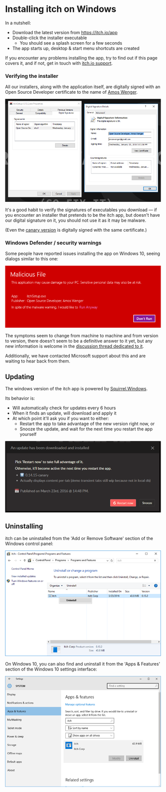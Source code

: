 
# Installing itch on Windows

In a nutshell:

  * Download the latest version from <https://itch.io/app>
  * Double-click the installer executable
    * You should see a splash screen for a few seconds
  * The app starts up, desktop & start menu shortcuts are created

If you encounter any problems installing the app, try to find out if
this page covers it, and if not, get in touch with [itch.io support](https://itch.io/support).

### Verifying the installer

All our installers, along with the application itself, are digitally signed
with an Open Source Developer certificate to the name of [Amos Wenger][].

[Amos Wenger]: https://github.com/fasterthanlime

![Verifying the code signature on Windows 10](windows-code-signature.png)

It's a good habit to verify the signatures of executables you download — if
you encounter an installer that pretends to be the itch app, but doesn't have
our digital signature on it, you should not use it as it may be malware.

(Even the [canary version](../canary.md) is digitally signed with the same certificate.)

### Windows Defender / security warnings

Some people have reported issues installing the app on Windows 10, seeing
dialogs similar to this one:

![](win10-security-warning.png)

The symptoms seem to change from machine to machine and from version to version,
there doesn't seem to be a definitive answer to it yet, but any new information
is welcome in the [discussion thread dedicated to it][issue-214].

[issue-214]: https://github.com/itchio/itch/issues/214

Additionally, we have contacted Microsoft support about this and are waiting to
hear back from them.

## Updating

The windows version of the itch app is powered by [Squirrel.Windows][].

Its behavior is:

  * Will automatically check for updates every 6 hours
  * When it finds an update, will download and apply it
  * At which point it'll ask you if you want to either:
    * Restart the app to take advantage of the new version right now, or
    * Snooze the update, and wait for the next time you restart the app yourself

[Squirrel.Windows]: https://github.com/Squirrel/Squirrel.Windows

![](update-dialog.png)

## Uninstalling

itch can be uninstalled from the 'Add or Remove Software' section of the Windows
control panel:

![](windows-uninstall.png)

On Windows 10, you can also find and uninstall it from the 'Apps & Features' section
of the Windows 10 settings interface:

![](win10-uninstall.png)
